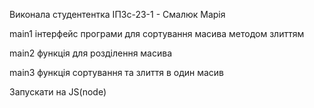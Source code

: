 Виконала студентентка ІПЗс-23-1 - Смалюк Марія

main1 інтерфейс програми для сортування масива методом злиттям

main2 функція для розділення масива

main3 функція сортування та злиття в один масив

Запускати на JS(node)
